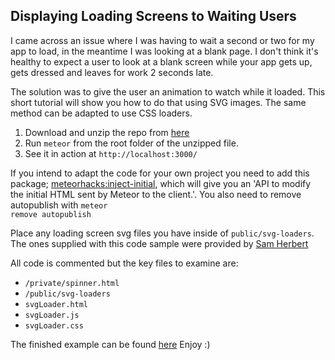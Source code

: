 ## Displaying Loading Screens to Waiting Users

I came across an issue where I was having to wait a second or two for my app to load, in the meantime I was looking at a blank page. I don't think it's healthy to expect a user to look at a blank screen while your app gets up, gets dressed and leaves for work 2 seconds late.

The solution was to give the user an animation to watch while it loaded. This short tutorial will show you how to do that using SVG images. The same method can be adapted to use CSS loaders.

1. Download and unzip the repo from [here](https://github.com/TimeBandit/svgLoadingScreen)
2. Run <code>meteor</code> from the root folder of the unzipped file.
3. See it in action at <code>http://localhost:3000/</code>

If you intend to adapt the code for your own project you need to add this package;  [meteorhacks:inject-initial](https://atmospherejs.com/meteorhacks/inject-initial), which will give you an 'API to modify the initial HTML sent by Meteor to the client.'. You also need to remove autopublish with <code>meteor remove autopublish</code>

Place any loading screen svg files you have inside of <code>public/svg-loaders</code>. The ones supplied with this code sample were provided by [Sam Herbert](http://samherbert.net/svg-loaders/)

All code is commented but the key files to examine are:

- <code>/private/spinner.html</code>
- <code>/public/svg-loaders</code>
- <code>svgLoader.html</code>
- <code>svgLoader.js</code>
- <code>svgLoader.css</code>

The finished example can be found [here](http://svgloadingscreen.meteor.com/) Enjoy :)
